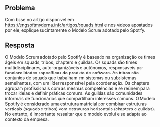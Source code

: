 ## Problema
Com base no artigo disponível em https://engsoftmoderna.info/artigos/squads.html e nos vídeos apontados por ele, explique sucintamente o Modelo Scrum adotado pelo Spotify.
## Resposta 
O Modelo Scrum adotado pelo Spotify é baseado na organização de times ágeis em squads, tribos, chapters e guildas. Os squads são times multidisciplinares, auto-organizáveis e autônomos, responsáveis por funcionalidades específicas do produto de software. As tribos são conjuntos de squads que trabalham em sistemas ou subsistemas semelhantes, com um líder responsável pela coordenação. Os chapters agrupam profissionais com as mesmas competências e se reúnem para trocar ideias e definir práticas comuns. As guildas são comunidades informais de funcionários que compartilham interesses comuns. O Modelo Spotify é considerado uma estrutura matricial por combinar estruturas verticais (squads e tribos) com estruturas horizontais (chapters e guildas). No entanto, é importante ressaltar que o modelo evolui e se adapta ao contexto da empresa.